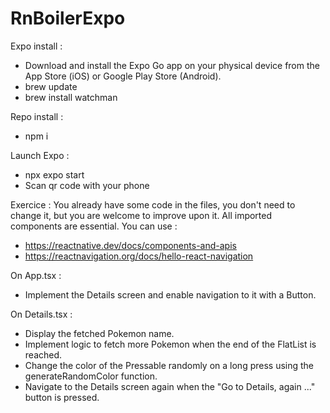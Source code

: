 # RnBoilerExpo

Expo install :

- Download and install the Expo Go app on your physical device from the App Store (iOS) or Google Play Store (Android).
- brew update
- brew install watchman

Repo install :
- npm i

Launch Expo :
- npx expo start
- Scan qr code with your phone

Exercice :
You already have some code in the files, you don't need to change it, but you are welcome to improve upon it.
All imported components are essential.
You can use :
- https://reactnative.dev/docs/components-and-apis
- https://reactnavigation.org/docs/hello-react-navigation

On App.tsx :
- Implement the Details screen and enable navigation to it with a Button.

On Details.tsx :
- Display the fetched Pokemon name.
- Implement logic to fetch more Pokemon when the end of the FlatList is reached.
- Change the color of the Pressable randomly on a long press using the generateRandomColor function.
- Navigate to the Details screen again when the "Go to Details, again ..." button is pressed.
